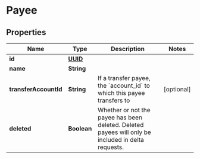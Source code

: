 # Payee

## Properties
Name | Type | Description | Notes
------------ | ------------- | ------------- | -------------
**id** | [**UUID**](UUID.md) |  | 
**name** | **String** |  | 
**transferAccountId** | **String** | If a transfer payee, the &#x60;account_id&#x60; to which this payee transfers to |  [optional]
**deleted** | **Boolean** | Whether or not the payee has been deleted.  Deleted payees will only be included in delta requests. | 
